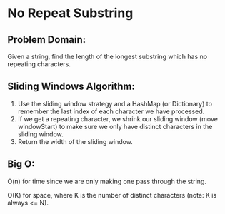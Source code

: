 # No Repeat Substring

## Problem Domain: 

Given a string, find the length of the longest substring which has no repeating characters.

## Sliding Windows Algorithm: 

1. Use the sliding window strategy and a HashMap (or Dictionary) to remember the last index of each character we have processed.
2. If we get a repeating character, we shrink our sliding window (move windowStart) to make sure we only have distinct characters in the sliding window.
3. Return the width of the sliding window.

## Big O:

O(n) for time since we are only making one pass through the string.

O(K) for space, where K is the number of distinct characters (note: K is always <= N).

